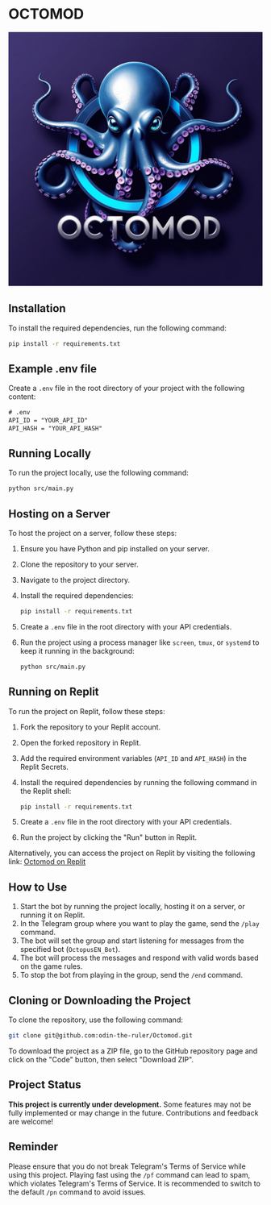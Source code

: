 # OCTOMOD
![OCTOMOD](/assets/logo/OCTOMOD.jpg)

## Installation

To install the required dependencies, run the following command:

```bash
pip install -r requirements.txt
```

## Example .env file

Create a `.env` file in the root directory of your project with the following content:

```
# .env
API_ID = "YOUR_API_ID"
API_HASH = "YOUR_API_HASH"
```

## Running Locally

To run the project locally, use the following command:

```bash
python src/main.py
```

## Hosting on a Server

To host the project on a server, follow these steps:

1. Ensure you have Python and pip installed on your server.
2. Clone the repository to your server.
3. Navigate to the project directory.
4. Install the required dependencies:

    ```bash
    pip install -r requirements.txt
    ```

5. Create a `.env` file in the root directory with your API credentials.
6. Run the project using a process manager like `screen`, `tmux`, or `systemd` to keep it running in the background:

    ```bash
    python src/main.py
    ```

## Running on Replit

To run the project on Replit, follow these steps:

1. Fork the repository to your Replit account.
2. Open the forked repository in Replit.
3. Add the required environment variables (`API_ID` and `API_HASH`) in the Replit Secrets.
4. Install the required dependencies by running the following command in the Replit shell:

    ```bash
    pip install -r requirements.txt
    ```

5. Create a `.env` file in the root directory with your API credentials.
6. Run the project by clicking the "Run" button in Replit.

Alternatively, you can access the project on Replit by visiting the following link: [Octomod on Replit](https://replit.com/@darkiadev/Octomod?s=app)

## How to Use

1. Start the bot by running the project locally, hosting it on a server, or running it on Replit.
2. In the Telegram group where you want to play the game, send the `/play` command.
3. The bot will set the group and start listening for messages from the specified bot (`OctopusEN_Bot`).
4. The bot will process the messages and respond with valid words based on the game rules.
5. To stop the bot from playing in the group, send the `/end` command.

## Cloning or Downloading the Project

To clone the repository, use the following command:

```bash
git clone git@github.com:odin-the-ruler/Octomod.git
```

To download the project as a ZIP file, go to the GitHub repository page and click on the "Code" button, then select "Download ZIP".

## Project Status

**This project is currently under development.** Some features may not be fully implemented or may change in the future. Contributions and feedback are welcome!

## Reminder

Please ensure that you do not break Telegram's Terms of Service while using this project. Playing fast using the `/pf` command can lead to spam, which violates Telegram's Terms of Service. It is recommended to switch to the default `/pn` command to avoid issues.

